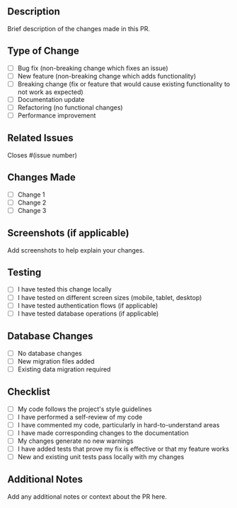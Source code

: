 ## Description

Brief description of the changes made in this PR.

## Type of Change

- [ ] Bug fix (non-breaking change which fixes an issue)
- [ ] New feature (non-breaking change which adds functionality)
- [ ] Breaking change (fix or feature that would cause existing functionality to not work as expected)
- [ ] Documentation update
- [ ] Refactoring (no functional changes)
- [ ] Performance improvement

## Related Issues

Closes #(issue number)

## Changes Made

- [ ] Change 1
- [ ] Change 2
- [ ] Change 3

## Screenshots (if applicable)

Add screenshots to help explain your changes.

## Testing

- [ ] I have tested this change locally
- [ ] I have tested on different screen sizes (mobile, tablet, desktop)
- [ ] I have tested authentication flows (if applicable)
- [ ] I have tested database operations (if applicable)

## Database Changes

- [ ] No database changes
- [ ] New migration files added
- [ ] Existing data migration required

## Checklist

- [ ] My code follows the project's style guidelines
- [ ] I have performed a self-review of my code
- [ ] I have commented my code, particularly in hard-to-understand areas
- [ ] I have made corresponding changes to the documentation
- [ ] My changes generate no new warnings
- [ ] I have added tests that prove my fix is effective or that my feature works
- [ ] New and existing unit tests pass locally with my changes

## Additional Notes

Add any additional notes or context about the PR here.